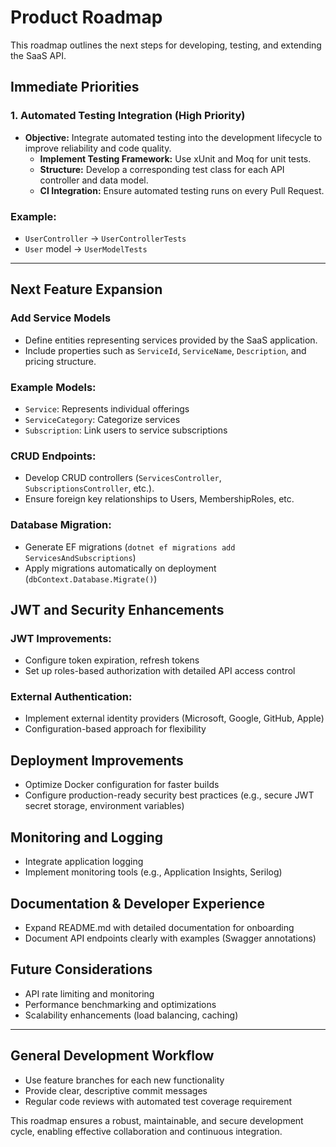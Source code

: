 # Product Roadmap

This roadmap outlines the next steps for developing, testing, and extending the SaaS API.

## Immediate Priorities

### 1. Automated Testing Integration (High Priority)
- **Objective:** Integrate automated testing into the development lifecycle to improve reliability and code quality.
  - **Implement Testing Framework:** Use xUnit and Moq for unit tests.
  - **Structure:** Develop a corresponding test class for each API controller and data model.
  - **CI Integration:** Ensure automated testing runs on every Pull Request.

### Example:
- `UserController` → `UserControllerTests`
- `User` model → `UserModelTests`

---

## Next Feature Expansion

### Add Service Models
- Define entities representing services provided by the SaaS application.
- Include properties such as `ServiceId`, `ServiceName`, `Description`, and pricing structure.

### Example Models:
- `Service`: Represents individual offerings
- `ServiceCategory`: Categorize services
- `Subscription`: Link users to service subscriptions

### CRUD Endpoints:
- Develop CRUD controllers (`ServicesController`, `SubscriptionsController`, etc.).
- Ensure foreign key relationships to Users, MembershipRoles, etc.

### Database Migration:
- Generate EF migrations (`dotnet ef migrations add ServicesAndSubscriptions`)
- Apply migrations automatically on deployment (`dbContext.Database.Migrate()`)

## JWT and Security Enhancements

### JWT Improvements:
- Configure token expiration, refresh tokens
- Set up roles-based authorization with detailed API access control

### External Authentication:
- Implement external identity providers (Microsoft, Google, GitHub, Apple)
- Configuration-based approach for flexibility

## Deployment Improvements
- Optimize Docker configuration for faster builds
- Configure production-ready security best practices (e.g., secure JWT secret storage, environment variables)

## Monitoring and Logging
- Integrate application logging
- Implement monitoring tools (e.g., Application Insights, Serilog)

## Documentation & Developer Experience
- Expand README.md with detailed documentation for onboarding
- Document API endpoints clearly with examples (Swagger annotations)

## Future Considerations
- API rate limiting and monitoring
- Performance benchmarking and optimizations
- Scalability enhancements (load balancing, caching)

---

## General Development Workflow
- Use feature branches for each new functionality
- Provide clear, descriptive commit messages
- Regular code reviews with automated test coverage requirement

This roadmap ensures a robust, maintainable, and secure development cycle, enabling effective collaboration and continuous integration.

